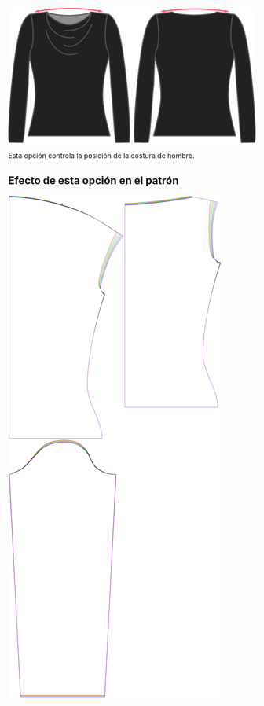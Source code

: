 ![La opción de holgura de hombro en Diana](./shoulderease.svg)

Esta opción controla la posición de la costura de hombro.


## Efecto de esta opción en el patrón
![Esta imagen muestra el efecto de esta opción superponiendo varias variantes que tienen un valor diferente para esta opción](diana_shoulderease_sample.svg "Efecto de esta opción en el patrón")